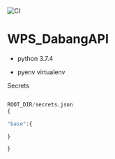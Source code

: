 ![CI](https://github.com/Dabang-Clone-FinalProject/WPS_DabangAPI/workflows/CI/badge.svg?branch=master)

# WPS_DabangAPI

- python 3.7.4

- pyenv virtualenv

Secrets

```python

ROOT_DIR/secrets.json
{

"base":{

}

}

```
